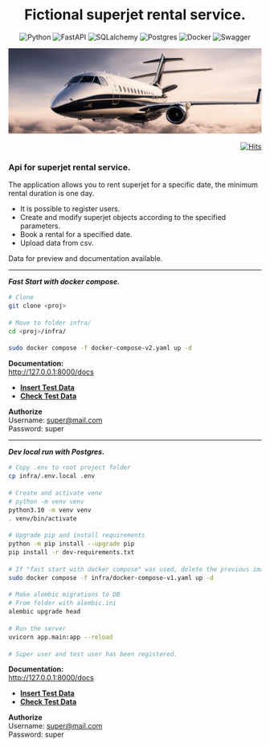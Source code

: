 <h1 align="center">Fictional superjet rental service.</h1>

<div align="center">
  
![Python](https://img.shields.io/badge/python-3670A0?style=for-the-badge&logo=python&logoColor=ffdd54)
![FastAPI](https://img.shields.io/badge/FastAPI-005571?style=for-the-badge&logo=fastapi)
![SQLalchemy](https://img.shields.io/badge/SQLAlchemy-D71F00.svg?style=for-the-badge&logo=SQLAlchemy&logoColor=white)
![Postgres](https://img.shields.io/badge/postgres-%23316192.svg?style=for-the-badge&logo=postgresql&logoColor=white)
![Docker](https://img.shields.io/badge/docker-%230db7ed.svg?style=for-the-badge&logo=docker&logoColor=white)
![Swagger](https://img.shields.io/badge/-Swagger-%23Clojure?style=for-the-badge&logo=swagger&logoColor=white)  
</div>

<img src="https://github.com/HelloAgni/Jets_rental/blob/main/jet_img/jet-1.png" width="1100" height="170">

<div align="right">
  
[![Hits](https://hits.seeyoufarm.com/api/count/incr/badge.svg?url=https%3A%2F%2Fgithub.com%2FHelloAgni%2FJets_rental&count_bg=%2379C83D&title_bg=%23555555&icon=teamspeak.svg&icon_color=%23E7E7E7&title=views&edge_flat=false)](https://hits.seeyoufarm.com)
</div>  

### Api for superjet rental service.
The application allows you to rent  superjet for a specific date, the minimum rental duration is one day.  
- It is possible to register users.
- Create and modify superjet objects according to the specified parameters.
- Book a rental for a specified date.
- Upload data from csv.

Data for preview and documentation available.  

---

***Fast Start with docker compose.*** 
```bash
# Clone
git clone <proj>

# Move to folder infra/
cd <proj>/infra/

sudo docker compose -f docker-compose-v2.yaml up -d
```
**Documentation:**  
http://127.0.0.1:8000/docs  

- **[Insert Test Data](http://127.0.0.1:8000/docs#/Load_data/insert_data_jet_rental_insert_data_jet_rental_post)**  
- **[Check Test Data](http://127.0.0.1:8000/docs#/Load_data/check_data_check_data_get)**

**Authorize**  
Username: super@mail.com  
Password: super  

---

***Dev local run with Postgres.***
```bash
# Copy .env to root project folder
cp infra/.env.local .env

# Create and activate venv
# python -m venv venv
python3.10 -m venv venv
. venv/bin/activate

# Upgrade pip and install requirements
python -m pip install --upgrade pip
pip install -r dev-requirements.txt

# If "fast start with docker compose" was used, delete the previous images/containers
sudo docker compose -f infra/docker-compose-v1.yaml up -d

# Make alembic migrations to DB
# From folder with alembic.ini
alembic upgrade head

# Run the server
uvicorn app.main:app --reload

# Super user and test user has been registered.
```
**Documentation:**  
http://127.0.0.1:8000/docs  

- **[Insert Test Data](http://127.0.0.1:8000/docs#/Load_data/insert_data_jet_rental_insert_data_jet_rental_post)**  
- **[Check Test Data](http://127.0.0.1:8000/docs#/Load_data/check_data_check_data_get)**

**Authorize**  
Username: super@mail.com  
Password: super 

